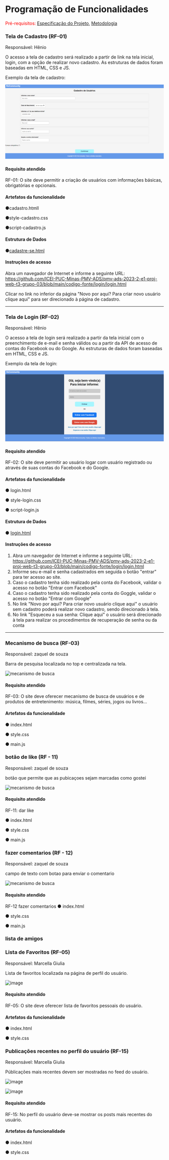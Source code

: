 # Programação de Funcionalidades

<span style="color:red">Pré-requisitos: <a href="https://github.com/ICEI-PUC-Minas-PMV-ADS/pmv-ads-2023-2-e1-proj-web-t3-grupo-03/blob/main/documentos/02-Especifica%C3%A7%C3%A3o%20do%20Projeto.md"> Especificação do Projeto</a></span>, <a href="https://github.com/ICEI-PUC-Minas-PMV-ADS/pmv-ads-2023-2-e1-proj-web-t3-grupo-03/blob/main/documentos/03-Metodologia.md"> Metodologia</a>


### Tela de Cadastro (RF-01)

Responsável: Hênio 

O acesso a tela de cadastro será realizado a partir de link na tela inicial, login, com a opção de realizar novo cadastro. As estruturas de dados foram baseadas em HTML, CSS e JS.

Exemplo da tela de cadastro: 


![Untitled Diagram-Page-1 drawio](https://github.com/heniofontes/wireframesHenio/blob/main/telaCadastroHTML.png)



#### Requisito atendido

RF-01: O site deve permitir a criação de usuários com informações básicas, obrigatórias e opcionais.


#### Artefatos da funcionalidade

●cadastro.htmll

●style-cadastro.css

●script-cadastro.js




#### Estrutura de Dados

●[cadastre-se.html](https://github.com/ICEI-PUC-Minas-PMV-ADS/pmv-ads-2023-2-e1-proj-web-t3-grupo-03/blob/main/codigo-fonte/cadastro/cadastro.html)


#### Instruções de acesso

Abra um navegador de Internet e informe a seguinte URL: https://github.com/ICEI-PUC-Minas-PMV-ADS/pmv-ads-2023-2-e1-proj-web-t3-grupo-03/blob/main/codigo-fonte/login/login.html

Clicar  no link no inferior da página "Novo por aqui? Para criar novo usuário clique aqui" para ser direcionado à página de cadastro. 

<hr>

### Tela de Login (RF-02)

Responsável: Hênio 

O acesso a tela de login será realizado a partir da tela inicial com o preenchimento de e-mail e senha válidos ou a partir da API de acesso de contas do Facebook ou do Google.  As estruturas de dados foram baseadas em HTML, CSS e JS.

Exemplo da tela de login: 


![pagina-login](https://github.com/heniofontes/wireframesHenio/blob/main/telaLogin.png)


#### Requisito atendido

RF-02: O site deve permitir ao usuário logar com usuário registrado ou através de suas contas do Facebook e do Google.

#### Artefatos da funcionalidade

●	login.html 

●	style-login.css

●	script-login.js



#### Estrutura de Dados

●	[login.html](https://github.com/ICEI-PUC-Minas-PMV-ADS/pmv-ads-2023-2-e1-proj-web-t3-grupo-03/blob/main/codigo-fonte/login/login.html)



#### Instruções de acesso
1.	Abra um navegador de Internet e informe a seguinte URL: https://github.com/ICEI-PUC-Minas-PMV-ADS/pmv-ads-2023-2-e1-proj-web-t3-grupo-03/blob/main/codigo-fonte/login/login.html
2.	Informe seu e-mail e senha cadastrados em seguida o botão "entrar" para ter acesso ao site. 
3.	Caso o cadastro tenha sido realizado pela conta do Facebook, validar o acesso no botão "Entrar com Facebook"
4.  Caso o cadastro tenha sido realizado pela conta do Goggle, validar o acesso no botão "Entrar com Google" 
5.  No link "Novo por aqui? Para criar novo usuário clique aqui" o usuário sem cadastro poderá realizar novo cadastro, sendo direcionado à tela.
6.  No link "Esqueceu a sua senha: Clique aqui" o usuário será direcionado à tela para realizar os procedimentos de recuperação de senha ou da conta


<hr>


### Mecanismo de busca (RF-03)

Responsável: zaquel de souza 

Barra de pesquisa localizada no top e centralizada na tela.


![mecanismo de busca](https://i.imgur.com/PYT6dEy.png)


#### Requisito atendido

RF-03: O site deve oferecer mecanismo de busca de usuários e de produtos de entretenimento: música, filmes, séries, jogos ou livros...

#### Artefatos da funcionalidade

●	index.html 

●	style.css

●	main.js

### botão de like (RF - 11)
Responsável: zaquel de souza 

botão que permite que as pubicaçoes sejam marcadas como gostei

![mecanismo de busca](https://i.imgur.com/XqPMKrS.png)

#### Requisito atendido
RF-11: dar like

●	index.html 

●	style.css

●	main.js

### fazer comentarios (RF - 12)
Responsável: zaquel de souza 

campo de texto com botao para enviar o comentario

![mecanismo de busca](https://i.imgur.com/1TbQx2E.png)

#### Requisito atendido
RF-12	fazer comentarios
●	index.html 

●	style.css

●	main.js

### lista de amigos

### Lista de Favoritos (RF-05)

Responsável: Marcella Giulia

Lista de favoritos localizada na página de perfil do usuário.

![image](https://github.com/ICEI-PUC-Minas-PMV-ADS/pmv-ads-2023-2-e1-proj-web-t3-grupo-03/assets/144858258/360432e0-79a2-481c-8d0d-d4380e7b7852)


#### Requisito atendido

RF-05: O site deve oferecer lista de favoritos pessoais do usuário.

#### Artefatos da funcionalidade

●	index.html 

●	style.css

### Publicações recentes no perfil do usuário (RF-15)

Responsável: Marcella Giulia

Públicações mais recentes devem ser mostradas no feed do usuário.

![image](https://github.com/ICEI-PUC-Minas-PMV-ADS/pmv-ads-2023-2-e1-proj-web-t3-grupo-03/assets/144858258/1ce50edd-1b7a-4622-a9a9-67b6390e0d09)

![image](https://github.com/ICEI-PUC-Minas-PMV-ADS/pmv-ads-2023-2-e1-proj-web-t3-grupo-03/assets/144858258/0d2bcee8-28fd-41e5-b833-30626440bb50)

#### Requisito atendido

RF-15: No perfil do usuário deve-se mostrar os posts mais recentes do usuário.

#### Artefatos da funcionalidade

●	index.html 

●	style.css
